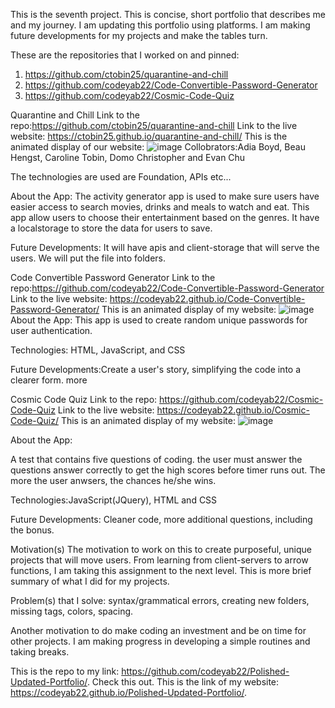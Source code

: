 
This is the seventh project. This is concise, short portfolio that describes me and my journey. I am updating this portfolio using platforms. I am making future developments  for my projects and make the tables turn. 

These are the repositories that I worked on and pinned:

1. https://github.com/ctobin25/quarantine-and-chill
2. https://github.com/codeyab22/Code-Convertible-Password-Generator
3. https://github.com/codeyab22/Cosmic-Code-Quiz


Quarantine and Chill
Link to the repo:https://github.com/ctobin25/quarantine-and-chill
Link to the live website: https://ctobin25.github.io/quarantine-and-chill/
This is the animated display of our website:
![image](https://drive.google.com/uc?export=view&id=1xNP0bGv9ZSW0caIDmv00lLmSfTCEPS3y)
Collobrators:Adia Boyd, Beau Hengst, Caroline Tobin, Domo Christopher and Evan Chu

The technologies are used are Foundation, APIs etc...

About the App:
The activity generator app is used to make sure users have easier access to search movies, drinks and meals to watch and eat.
This app allow users to choose their entertainment based on the genres. It have a localstorage to store the data for users to save.


Future Developments:
It will have apis and client-storage that will serve the users. We will put the file into folders.  

Code Convertible Password Generator
Link to the repo:https://github.com/codeyab22/Code-Convertible-Password-Generator
Link to the live website: https://codeyab22.github.io/Code-Convertible-Password-Generator/
This is an animated display of my website:
![image](https://drive.google.com/uc?export=view&id=1yQPzOhB0uszDs7GKBoYRZ3yffi2PSr2E)
About the App:
This app is used to create random unique passwords for user authentication. 

Technologies: HTML, JavaScript, and CSS

Future Developments:Create a user's story, simplifying the code into a clearer form. more 


Cosmic Code Quiz
Link to the repo: https://github.com/codeyab22/Cosmic-Code-Quiz
Link to the live website: https://codeyab22.github.io/Cosmic-Code-Quiz/
This is an animated display of my website:
![image](https://drive.google.com/uc?export=view&id=1IoxPa1FeNv-Wzd6DLxvW4SxCwrUqGKJ4)

About the App: 

A test that contains five questions of coding. the user must answer the questions answer correctly to get the high scores before timer runs out. The more the user anwsers, 
the  chances he/she wins. 

Technologies:JavaScript(JQuery), HTML and CSS

Future Developments: Cleaner code, more additional questions, including the bonus. 


Motivation(s)
The motivation to work on this to create purposeful, unique projects that will move users.  From learning from client-servers to arrow functions, I am taking this 
assignment to the next level. This is more brief summary of what I did for my projects. 

Problem(s) that I solve: syntax/grammatical errors, creating new folders, missing tags, colors, spacing. 

Another motivation to do make coding an investment and be on time for other projects. I am making progress in developing a simple routines and taking breaks. 

This is the repo to my link: https://github.com/codeyab22/Polished-Updated-Portfolio/.
Check this out. This is the link of my website:  https://codeyab22.github.io/Polished-Updated-Portfolio/.
